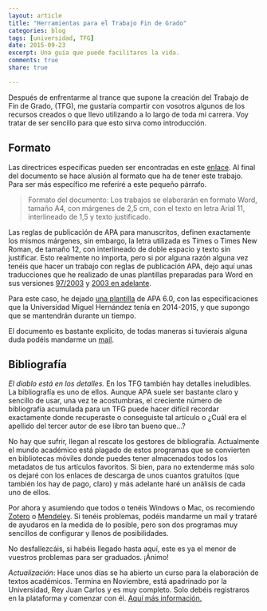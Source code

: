 ```yaml
---
layout: article
title: "Herramientas para el Trabajo Fin de Grado"
categories: blog
tags: [universidad, TFG]
date: 2015-09-23
excerpt: Una guía que puede facilitaros la vida.
comments: true 
share: true 

---
```


Después de enfrentarme al trance que supone la creación del Trabajo de Fin de Grado, (TFG), me gustaría compartir con vosotros algunos de los recursos creados o que llevo utilizando a lo largo de toda mi carrera. Voy tratar de ser sencillo para que esto sirva como introducción.

## Formato

Las directrices específicas pueden ser encontradas en este [enlace][directrices]. Al final del documento se hace alusión al formato que ha de tener este trabajo. Para ser más específico me referiré a este pequeño párrafo.

> Formato del documento: Los trabajos se elaborarán en formato Word, tamaño A4, con márgenes de 2,5 cm, con el texto en letra Arial 11, interlineado de 1,5 y texto justificado.

Las reglas de publicación de APA para manuscritos, definen exactamente los mismos márgenes, sin embargo, la letra utilizada es Times o Times New Roman, de tamaño 12, con interlineado de doble espacio y texto sin justificar. Esto realmente no importa, pero si por alguna razón alguna vez tenéis que hacer un trabajo con reglas de publicación APA, dejo aquí unas traducciones que he realizado de unas plantillas preparadas para Word en sus versiones [97/2003][doc] y [2003 en adelante][docx].

Para este caso, he dejado [una plantilla][plantilla] de APA 6.0, con las especificaciones que la Universidad Miguel Hernández tenía en 2014-2015, y que supongo que se mantendrán durante un tiempo.

El documento es bastante explicito, de todas maneras si tuvierais alguna duda podéis mandarme un [mail](mailto:jmartgod@enoughmind.com).

## Bibliografía

*El diablo está en los detalles.* En los TFG también hay detalles ineludibles. La bibliografía es uno de ellos. Aunque APA suele ser bastante claro y sencillo de usar, una vez te acostumbras, el creciente número de bibliografía acumulada para un TFG puede hacer difícil recordar exactamente donde recuperaste o conseguiste tal artículo o ¿Cuál era el apellido del tercer autor de ese libro tan bueno que...?

No hay que sufrir, llegan al rescate los gestores de bibliografía. Actualmente el mundo académico está plagado de estos programas que se convierten en bibliotecas móviles donde puedes tener almacenados todos los metadatos de tus artículos favoritos. Si bien, para no extenderme más solo os dejaré con los enlaces de descarga de unos cuantos gratuitos (que también los hay de pago, claro) y más adelante haré un análisis de cada uno de ellos. 

Por ahora y asumiendo que todos o tenéis Windows o Mac, os recomiendo [Zotero][zotero] o [Mendeley][mendeley]. Si tenéis problemas, podéis mandarme un mail y trataré de ayudaros en la medida de lo posible, pero son dos programas muy sencillos de configurar y llenos de posibilidades.

No desfallezcáis, si habéis llegado hasta aquí, este es ya el menor de vuestros problemas para ser graduados. ¡Ánimo!

*Actualización*: Hace unos días se ha abierto un curso para la elaboración de textos académicos. Termina en Noviembre, está apadrinado por la Universidad, Rey Juan Carlos y es muy completo. Solo debéis registraros en la plataforma y comenzar con él. [Aquí más información.][curso]

[directrices]: http://umh1891.edu.umh.es/wp-content/uploads/sites/348/2013/02/Directrices-TFG-Facultad-Psicolog%C3%ADa-MODIF.pdf
[doc]: ../../downloads/APA_6th_template.doc "Plantilla 97/2003"
[docx]: ../../downloads/APA_6th_template.docx "Plantilla 2003-2016"
[plantilla]: ../../downloads/Plantilla_TFG.doc "Plantilla UMH"
[zotero]: https://www.zotero.org
[mendeley]: https://www.mendeley.com
[curso]: https://miriadax.net/web/elaborar-texto-academico-humanidades-cienciassociales-2ed